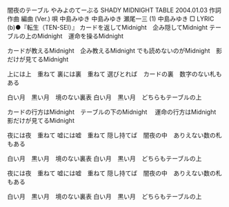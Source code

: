 闇夜のテーブル
やみよのてーぶる
SHADY MIDNIGHT TABLE
2004.01.03
作詞  作曲  編曲 (Ver.)   唄
中島みゆき   中島みゆき   瀬尾一三 (1)
中島みゆき
□ LYRIC (b)●『転生（TEN-SEI）』
カードを返してMidnight　企み隠してMidnight
テーブルの上のMidnight　運命を操るMidnight

カードが教えるMidnight　企み教えるMidnight
でも読めないのがMidnight　影だけが見てるMidnight

上には上　重ねて
裏には裏　重ねて
選びとれば　カードの裏　数字のない札もある

白い月　黒い月　境のない裏表
白い月　黒い月　どちらもテーブルの上

カードの行方はMidnight　テーブルの下のMidnight　
運命の行方はMidnight　影だけが見てるMidnight

夜には夜　重ねて
嘘には嘘　重ねて
隠し持てば　闇夜の中　ありえない数の札もある

白い月　黒い月　境のない裏表
白い月　黒い月　どちらもテーブルの上

夜には夜　重ねて
嘘には嘘　重ねて
隠し持てば　闇夜の中　ありえない数の札もある

白い月　黒い月　境のない裏表
白い月　黒い月　どちらもテーブルの上